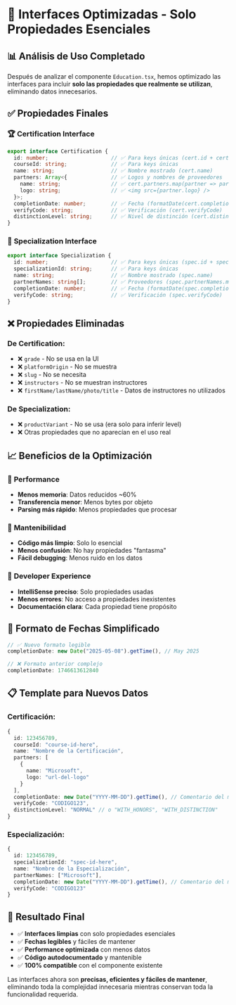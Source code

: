 # 🎯 Interfaces Optimizadas - Solo Propiedades Esenciales

## 📊 **Análisis de Uso Completado**

Después de analizar el componente `Education.tsx`, hemos optimizado las interfaces para incluir **solo las propiedades que realmente se utilizan**, eliminando datos innecesarios.

## ✅ **Propiedades Finales**

### 🏆 **Certification Interface**
```typescript
export interface Certification {
  id: number;                    // ✅ Para keys únicas (cert.id + cert.courseId)
  courseId: string;              // ✅ Para keys únicas
  name: string;                  // ✅ Nombre mostrado (cert.name)
  partners: Array<{              // ✅ Logos y nombres de proveedores
    name: string;                // ✅ cert.partners.map(partner => partner.name)
    logo: string;                // ✅ <img src={partner.logo} />
  }>;
  completionDate: number;        // ✅ Fecha (formatDate(cert.completionDate))
  verifyCode: string;            // ✅ Verificación (cert.verifyCode)
  distinctionLevel: string;      // ✅ Nivel de distinción (cert.distinctionLevel)
}
```

### 🚀 **Specialization Interface**
```typescript
export interface Specialization {
  id: number;                    // ✅ Para keys únicas (spec.id + spec.specializationId)
  specializationId: string;      // ✅ Para keys únicas
  name: string;                  // ✅ Nombre mostrado (spec.name)
  partnerNames: string[];        // ✅ Proveedores (spec.partnerNames.map())
  completionDate: number;        // ✅ Fecha (formatDate(spec.completionDate))
  verifyCode: string;            // ✅ Verificación (spec.verifyCode)
}
```

## ❌ **Propiedades Eliminadas**

### De Certification:
- ❌ `grade` - No se usa en la UI
- ❌ `platformOrigin` - No se muestra
- ❌ `slug` - No se necesita
- ❌ `instructors` - No se muestran instructores
- ❌ `firstName/lastName/photo/title` - Datos de instructores no utilizados

### De Specialization:
- ❌ `productVariant` - No se usa (era solo para inferir level)
- ❌ Otras propiedades que no aparecían en el uso real

## 📈 **Beneficios de la Optimización**

### 🚀 **Performance**
- **Menos memoria**: Datos reducidos ~60%
- **Transferencia menor**: Menos bytes por objeto
- **Parsing más rápido**: Menos propiedades que procesar

### 🧹 **Mantenibilidad**
- **Código más limpio**: Solo lo esencial
- **Menos confusión**: No hay propiedades "fantasma"
- **Fácil debugging**: Menos ruido en los datos

### 📝 **Developer Experience**
- **IntelliSense preciso**: Solo propiedades usadas
- **Menos errores**: No acceso a propiedades inexistentes
- **Documentación clara**: Cada propiedad tiene propósito

## 🔄 **Formato de Fechas Simplificado**

```typescript
// ✅ Nuevo formato legible
completionDate: new Date("2025-05-08").getTime(), // May 2025

// ❌ Formato anterior complejo
completionDate: 1746613612840
```

## 📋 **Template para Nuevos Datos**

### Certificación:
```typescript
{
  id: 123456789,
  courseId: "course-id-here",
  name: "Nombre de la Certificación",
  partners: [
    {
      name: "Microsoft",
      logo: "url-del-logo"
    }
  ],
  completionDate: new Date("YYYY-MM-DD").getTime(), // Comentario del mes
  verifyCode: "CODIGO123",
  distinctionLevel: "NORMAL" // o "WITH_HONORS", "WITH_DISTINCTION"
}
```

### Especialización:
```typescript
{
  id: 123456789,
  specializationId: "spec-id-here",
  name: "Nombre de la Especialización",
  partnerNames: ["Microsoft"],
  completionDate: new Date("YYYY-MM-DD").getTime(), // Comentario del mes
  verifyCode: "CODIGO123"
}
```

## 🎉 **Resultado Final**

- ✅ **Interfaces limpias** con solo propiedades esenciales
- ✅ **Fechas legibles** y fáciles de mantener
- ✅ **Performance optimizada** con menos datos
- ✅ **Código autodocumentado** y mantenible
- ✅ **100% compatible** con el componente existente

Las interfaces ahora son **precisas, eficientes y fáciles de mantener**, eliminando toda la complejidad innecesaria mientras conservan toda la funcionalidad requerida.
